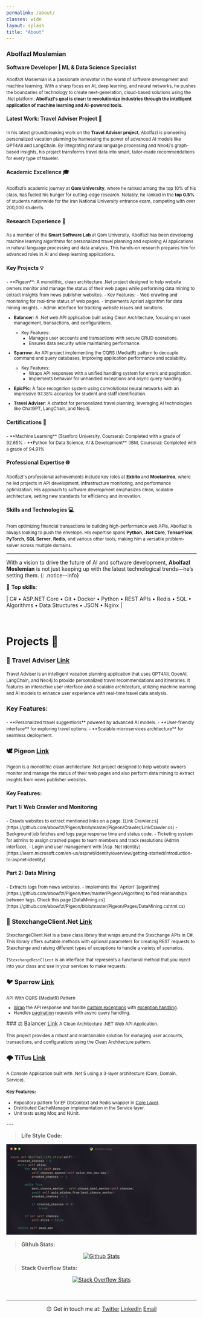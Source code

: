 ```yaml
---
permalink: /about/
classes: wide
layout: splash
title: "About"
---
```


### Abolfazl Moslemian  
**Software Developer | ML & Data Science Specialist**

<small>Abolfazl Moslemian is a passionate innovator in the world of software development and machine learning. With a sharp focus on AI, deep learning, and neural networks, he pushes the boundaries of technology to create next-generation, cloud-based solutions using the .Net platform. **Abolfazl's goal is clear: to revolutionize industries through the intelligent application of machine learning and AI-powered tools.**</small>

#### Latest Work: Travel Adviser Project 🚀
<small>In his latest groundbreaking work on the **Travel Adviser project**, Abolfazl is pioneering personalized vacation planning by harnessing the power of advanced AI models like GPT4All and LangChain. By integrating natural language processing and Neo4j's graph-based insights, his project transforms travel data into smart, tailor-made recommendations for every type of traveler.</small>

#### Academic Excellence 🎓

<small>Abolfazl’s academic journey at **Qom University**, where he ranked among the top 10% of his class, has fueled his hunger for cutting-edge research. Notably, he ranked in the **top 0.5%** of students nationwide for the Iran National University entrance exam, competing with over 200,000 students.</small>

#### Research Experience 🔬

<small>As a member of the **Smart Software Lab** at Qom University, Abolfazl has been developing machine learning algorithms for personalized travel planning and exploring AI applications in natural language processing and data analysis. This hands-on research prepares him for advanced roles in AI and deep learning applications.</small>

#### Key Projects 💡
<small>
- **Pigeon**: A monolithic, clean architecture .Net project designed to help website owners monitor and manage the status of their web pages while performing data mining to extract insights from news publisher websites. 
    - Key Features: 
        - Web crawling and monitoring for real-time status of web pages.
        - Implements Apriori algorithm for data mining insights.
        - Admin interface for tracking website issues and solutions.

- **Balancer**: A .Net web API application built using Clean Architecture, focusing on user management, transactions, and configurations.
    - Key Features:
        - Manages user accounts and transactions with secure CRUD operations.
        - Ensures data security while maintaining performance.

- **Sparrow**: An API project implementing the CQRS (MediatR) pattern to decouple command and query databases, improving application performance and scalability.
    - Key Features:
        - Wraps API responses with a unified handling system for errors and pagination.
        - Implements behavior for unhandled exceptions and async query handling.

- **EpicPic**: A face recognition system using convolutional neural networks with an impressive 97.38% accuracy for student and staff identification.

- **Travel Adviser**: A chatbot for personalized travel planning, leveraging AI technologies like ChatGPT, LangChain, and Neo4j.
</small>

#### Certifications 📜
<small>
- **Machine Learning** (Stanford University, Coursera): Completed with a grade of 92.65%
- **Python for Data Science, AI & Development** (IBM, Coursera): Completed with a grade of 94.91%
</small>

#### Professional Expertise 🌐
<small>Abolfazl's professional achievements include key roles at **Exbito** and **Mootantroo**, where he led projects in API development, infrastructure monitoring, and performance optimization. His approach to software development emphasizes clean, scalable architecture, setting new standards for efficiency and innovation.</small>

#### Skills and Technologies 💻
<small>From optimizing financial transactions to building high-performance web APIs, Abolfazl is always looking to push the envelope. His expertise spans **Python**, **.Net Core**, **TensorFlow**, **PyTorch**, **SQL Server**, **Redis**, and various other tools, making him a versatile problem-solver across multiple domains.</small>

---

With a vision to drive the future of AI and software development, **Abolfazl Moslemian** is not just keeping up with the latest technological trends—he’s setting them.
{: .notice--info}

> 
💎 **Top skills**:

| C# • ASP.NET Core • Git • Docker • Python • REST APIs • Redis • SQL • Algorithms • Data Structures • JSON • Nginx |

<br>

# Projects 🎯

### 🧳 Travel Adviser <a href="https://github.com/abowfzl/Travel-Adviser"> <i class="fab fa-fw fa-github" aria-hidden="true"></i><span class="label">Link</span></a>

<small>Travel Adviser is an intelligent vacation planning application that uses GPT4All, OpenAI, LangChain, and Neo4j to provide personalized travel recommendations and itineraries. It features an interactive user interface and a scalable architecture, utilizing machine learning and AI models to enhance user experience with real-time travel data analysis.</small>

### Key Features:
<small>
- **Personalized travel suggestions** powered by advanced AI models.
- **User-friendly interface** for exploring travel options.
- **Scalable microservices architecture** for seamless deployment.
</small>

### 🕊️ Pigeon  <a href="https://github.com/abowfzl/Pigeon"> <i class="fab fa-fw fa-github" aria-hidden="true"></i><span class="label">Link</span></a>

<small>Pigeon is a monolithic clean architecture .Net project designed to help website owners monitor and manage the status of their web pages and also perform data mining to extract insights from news publisher websites.</small>

#### Key Features:

#### Part 1: Web Crawler and Monitoring
<small>
- Crawls websites to extract mentioned links on a page. [Link Crawler.cs](https://github.com/abowfzl/Pigeon/blob/master/Pigeon/Crawler/LinkCrawler.cs)
- Background job fetches and logs page response time and status code.
- Ticketing system for admins to assign crashed pages to team members and track resolutions (Admin interface).
- Login and user management with [Asp .Net Identity](https://learn.microsoft.com/en-us/aspnet/identity/overview/getting-started/introduction-to-aspnet-identity)
</small>

#### Part 2: Data Mining
<small>
- Extracts tags from news websites.
- Implements the `Apriori` [algorithm](https://github.com/abowfzl/Pigeon/tree/master/Pigeon/Algoritms) to find relationships between tags. Check this page [DataMining.cs](https://github.com/abowfzl/Pigeon/blob/master/Pigeon/Pages/DataMining.cshtml.cs)
</small>

### 🔁 StexchangeClient.Net <a href="https://github.com/abowfzl/StexchangeClient"> <i class="fab fa-fw fa-github" aria-hidden="true"></i><span class="label">Link</span></a>

<small>StexchangeClient.Net is a base class library that wraps around the Stexchange APIs in C#. This library offers suitable methods with optional parameters for creating REST requests to Stexchange and raising different types of exceptions to handle a variety of scenarios.

`IStexchangeRestClient` is an interface that represents a functional method that you inject into your class and use in your services to make requests.
</small>

### 🐦 Sparrow  <a href="https://github.com/abowfzl/Sparrow.Api"> <i class="fab fa-fw fa-github" aria-hidden="true"></i><span class="label">Link</span></a>
<small>
API With CQRS (MediatR) Pattern

- [Wrap](https://github.com/abowfzl/Sparrow.Api/tree/master/Sparrow.API/Results/Wrapping) the API response and handle [custom exceptions](https://github.com/abowfzl/Sparrow.Api/blob/master/Sparrow.API/Exceptions/SparrowException.cs) with [exception handling](https://github.com/abowfzl/Sparrow.Api/blob/master/Sparrow.API/Results/ExceptionHandling/GlobalExceptionFilter.cs).
- Handles [pagination](https://github.com/abowfzl/Sparrow.Api/blob/master/Sparrow.Core/PagedList.cs) requests with async query handling.
</small>
### ⚖️ Balancer <a href="https://github.com/abowfzl/Balancer"> <i class="fab fa-fw fa-github" aria-hidden="true"></i><span class="label">Link</span></a> 
<small>
A Clean Architecture .NET Web API Application.

This project provides a robust and maintainable solution for managing user accounts, transactions, and configurations using the Clean Architecture pattern.
</small>

### 🌩 TiTus  <a href="https://github.com/abowfzl/Titus"> <i class="fab fa-fw fa-github" aria-hidden="true"></i><span class="label">Link</span></a>
<small>
A Console Application built with .Net 5 using a 3-layer architecture (Core, Domain, Service).

#### Key Features:
- Repository pattern for EF DbContext and Redis wrapper in [Core Layer](https://github.com/abowfzl/Titus/blob/master/Core).
- Distributed CacheManager implementation in the Service layer.
- Unit tests using Moq and NUnit.
</small>
---

> <i class="fa fa-code" aria-hidden="true"></i> **Life Style Code:** 

<p align="center">
  <img src="/assets/images/abolfazl-life-style.png" alt="Abolfazl Moslemian Life Style"/>
</p>

> <i class="fab fa fa-github" aria-hidden="true"></i> **Github Stats:** 

<p align="center">
 <a href="https://github.com/abowfzl" alt="Abolfazl Moslemian's github stats">
  <img src="https://github-readme-stats.vercel.app/api?username=Abowfzl&theme=tokyonight&show_icons=true" alt="Github Stats"/>
 </a>
</p>

> <i class="fab fa-fw fa-stack-overflow" aria-hidden="true"></i> <strong> Stack Overflow Stats: </strong>
<p align="center">
 <a href="https://stackoverflow.com/users/17593676/abolfazl-moslemian" alt="Abolfazl Moslemian's Stack Overflow stats">
    <img src="https://so-stats-kurt-liao.vercel.app/api?user=17593676&cache=true" alt="Stack Overflow Stats" />
  </a>
</p>


<br/>

---

<p align="center">
  😊 Get in touch me at: 
  <a href="https://twitter.com/abowfzl"><i class="fab fa-fw fa-twitter-square" aria-hidden="true"></i><span class="label">Twitter</span></a>
  <a href="https://linkedin.com/in/abowfzl"><i class="fab fa-fw fa-linkedin" aria-hidden="true"></i><span class="label">LinkedIn</span></a>
  <a href="mailto:abowfzl@gmail.com"><i class="fas fa-fw fa-envelope-square" aria-hidden="true"></i><span class="label">Email</span></a>
</p>
